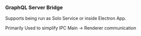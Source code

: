 ### GraphQL Server Bridge
Supports being run as Solo Service or inside Electron App. 

Primarily Used to simplify IPC Main -> Renderer communication